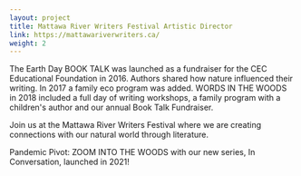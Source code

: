 ```yaml
---
layout: project
title: Mattawa River Writers Festival Artistic Director
link: https://mattawariverwriters.ca/
weight: 2
---
```

The Earth Day BOOK TALK was launched as a fundraiser for the CEC Educational Foundation in 2016. Authors shared how nature influenced their writing. In 2017 a family eco program was added. WORDS IN THE WOODS in 2018 included a full day of writing workshops, a family program with a children's author and our annual Book Talk Fundraiser.

Join us at the Mattawa River Writers Festival where we are creating connections with our natural world through literature. 

Pandemic Pivot: ZOOM INTO THE WOODS with our new series, In Conversation, launched in 2021! 